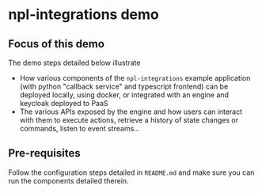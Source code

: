 # npl-integrations demo

## Focus of this demo
The demo steps detailed below illustrate
- How various components of the `npl-integrations` example application (with python "callback service" and typescript frontend) can be deployed locally, using docker, or integrated with an engine and keycloak deployed to PaaS
- The various APIs exposed by the engine and how users can interact with them to execute actions, retrieve a history of state changes or commands, listen to event streams...

## Pre-requisites
Follow the configuration steps detailed in `README.md` and make sure you can run the components detailed therein.

